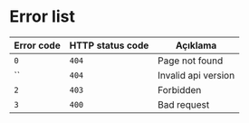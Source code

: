 # Error list

| Error code | HTTP status code | Açıklama            |
| ---------- | ---------------- | ------------------- |
| `0`        | `404`            | Page not found      |
| ``         | `404`            | Invalid api version |
| `2`        | `403`            | Forbidden           |
| `3`        | `400`            | Bad request         |
